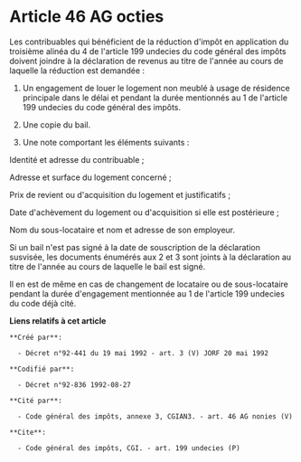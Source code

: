 # Article 46 AG octies

Les contribuables qui bénéficient de la réduction d'impôt en application du troisième alinéa du 4 de l'article 199 undecies
du code général des impôts doivent joindre à la déclaration de revenus au titre de l'année au cours de laquelle la réduction
est demandée : 

1. Un engagement de louer le logement non meublé à usage de résidence principale dans le délai et pendant la durée mentionnés
au 1 de l'article 199 undecies du code général des impôts. 

2. Une copie du bail. 

3. Une note comportant les éléments suivants : 

Identité et adresse du contribuable ; 

Adresse et surface du logement concerné ; 

Prix de revient ou d'acquisition du logement et justificatifs ; 

Date d'achèvement du logement ou d'acquisition si elle est postérieure ; 

Nom du sous-locataire et nom et adresse de son employeur. 

Si un bail n'est pas signé à la date de souscription de la déclaration susvisée, les documents énumérés aux 2 et 3 sont
joints à la déclaration au titre de l'année au cours de laquelle le bail est signé. 

Il en est de même en cas de changement de locataire ou de sous-locataire pendant la durée d'engagement mentionnée au 1 de
l'article 199 undecies du code déjà cité.

**Liens relatifs à cet article**

	**Créé par**:

	  - Décret n°92-441 du 19 mai 1992 - art. 3 (V) JORF 20 mai 1992

	**Codifié par**:

	  - Décret n°92-836 1992-08-27

	**Cité par**:

	  - Code général des impôts, annexe 3, CGIAN3. - art. 46 AG nonies (V)

	**Cite**:

	  - Code général des impôts, CGI. - art. 199 undecies (P)
